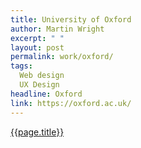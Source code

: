 ```yaml
---
title: University of Oxford
author: Martin Wright
excerpt: " "
layout: post
permalink: work/oxford/
tags:
  Web design
  UX Design
headline: Oxford
link: https://oxford.ac.uk/
---
```

[{{page.title}}]({{page.link}})